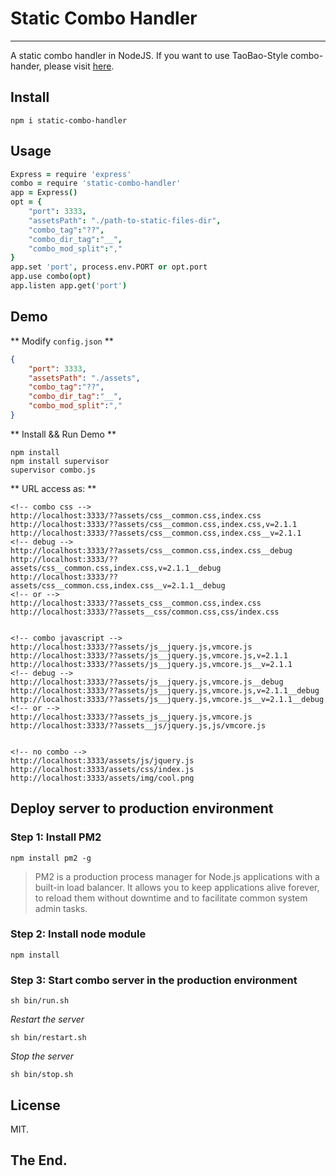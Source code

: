 # Static Combo Handler

--------------
A static combo handler in NodeJS. 
If you want to use TaoBao-Style combo-hander, please visit [here](https://github.com/lmtdit/static-combo/tree/v1.0.0).

## Install
```
npm i static-combo-handler
```

## Usage

```CoffeeScript
Express = require 'express'
combo = require 'static-combo-handler'
app = Express()
opt = {
    "port": 3333,
    "assetsPath": "./path-to-static-files-dir",
    "combo_tag":"??",
    "combo_dir_tag":"__",
    "combo_mod_split":","
}
app.set 'port', process.env.PORT or opt.port
app.use combo(opt)
app.listen app.get('port')
```

## Demo

** Modify  `config.json` **
```json
{
    "port": 3333,
    "assetsPath": "./assets",
    "combo_tag":"??",
    "combo_dir_tag":"__",
    "combo_mod_split":","
}
```
** Install && Run Demo **
```shell
npm install
npm install supervisor 
supervisor combo.js
```

** URL access as: **
```markup
<!-- combo css -->
http://localhost:3333/??assets/css__common.css,index.css
http://localhost:3333/??assets/css__common.css,index.css,v=2.1.1
http://localhost:3333/??assets/css__common.css,index.css__v=2.1.1
<!-- debug -->
http://localhost:3333/??assets/css__common.css,index.css__debug
http://localhost:3333/??assets/css__common.css,index.css,v=2.1.1__debug
http://localhost:3333/??assets/css__common.css,index.css__v=2.1.1__debug
<!-- or -->
http://localhost:3333/??assets_css__common.css,index.css
http://localhost:3333/??assets__css/common.css,css/index.css


<!-- combo javascript -->
http://localhost:3333/??assets/js__jquery.js,vmcore.js
http://localhost:3333/??assets/js__jquery.js,vmcore.js,v=2.1.1
http://localhost:3333/??assets/js__jquery.js,vmcore.js__v=2.1.1
<!-- debug -->
http://localhost:3333/??assets/js__jquery.js,vmcore.js__debug
http://localhost:3333/??assets/js__jquery.js,vmcore.js,v=2.1.1__debug
http://localhost:3333/??assets/js__jquery.js,vmcore.js__v=2.1.1__debug
<!-- or -->
http://localhost:3333/??assets_js__jquery.js,vmcore.js
http://localhost:3333/??assets__js/jquery.js,js/vmcore.js


<!-- no combo -->
http://localhost:3333/assets/js/jquery.js
http://localhost:3333/assets/css/index.js
http://localhost:3333/assets/img/cool.png
```

## Deploy server to production environment

### Step 1: Install PM2
```
npm install pm2 -g
```

> PM2 is a production process manager for Node.js applications with a built-in load balancer. It allows you to keep applications alive forever, to reload them without downtime and to facilitate common system admin tasks.


### Step 2: Install node module
```
npm install
```

### Step 3: Start combo server in the production environment
```
sh bin/run.sh
```

*Restart the server*

```
sh bin/restart.sh
```

*Stop the server*
```
sh bin/stop.sh
```

## License
MIT.

## The End.